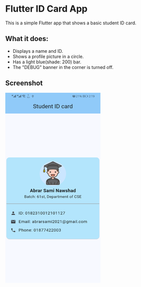 # Flutter ID Card App

This is a simple Flutter app that shows a basic student ID card.

## What it does:

*   Displays a name and ID.
*   Shows a profile picture in a circle.
*   Has a light blue(shade: 200) bar.
*   The "DEBUG" banner in the corner is turned off.

## Screenshot
<img src="screenshots/img.png" alt="App Screenshot" width="300" height="600">
